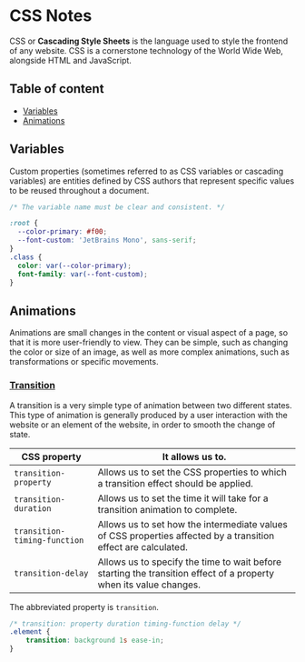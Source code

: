 # CSS Notes

CSS or **Cascading Style Sheets** is the language used to style the frontend of any website. CSS is a cornerstone technology of the World Wide Web, alongside HTML and JavaScript.

## Table of content

- [Variables](#variables)
- [Animations](#animations)

## Variables

Custom properties (sometimes referred to as CSS variables or cascading variables) are entities defined by CSS authors that represent specific values to be reused throughout a document.

```CSS
/* The variable name must be clear and consistent. */

:root {
  --color-primary: #f00;
  --font-custom: 'JetBrains Mono', sans-serif;
}
.class {
  color: var(--color-primary);
  font-family: var(--font-custom);
}
```

## Animations

Animations are small changes in the content or visual aspect of a page, so that it is more user-friendly to view. They can be simple, such as changing the color or size of an image, as well as more complex animations, such as transformations or specific movements.

### [Transition](/CSS/transition.css)

A transition is a very simple type of animation between two different states. This type of animation is generally produced by a user interaction with the website or an element of the website, in order to smooth the change of state.

| CSS property                 | It allows us to.                                                                                                  |
| ---------------------------- | ----------------------------------------------------------------------------------------------------------------- |
| `transition-property`        | Allows us to set the CSS properties to which a transition effect should be applied.                               |
| `transition-duration`        | Allows us to set the time it will take for a transition animation to complete.                                    |
| `transition-timing-function` | Allows us to set how the intermediate values of CSS properties affected by a transition effect are calculated.    |
| `transition-delay`           | Allows us to specify the time to wait before starting the transition effect of a property when its value changes. |

The abbreviated property is `transition`.

```CSS
/* transition: property duration timing-function delay */
.element {
    transition: background 1s ease-in;
}
```
